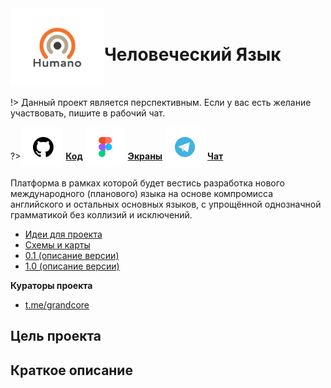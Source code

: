 <div style="display:flex; flex-direction: row;align-items: center;">
<div> <img width="150"  height="auto" src="../../_media/logo-lingohumano.png" alt="Человеческий Язык"></div>
<div>
<h1>Человеческий Язык</h1>
</div>
</div>

!> Данный проект является перспективным. Если у вас есть желание участвовать, пишите в рабочий чат.

?> <span style="vertical-align: -12px">![github](../../_media/icon-github.png ":size=32")</span> [**Код**](https://github.com/grandcore/lingohumano")
<span style="vertical-align: -12px">![figma](../../_media/icon-figma.png ":size=32")</span> [**Экраны**](https://www.figma.com/file/NlikNEJQHliYlxI3MHhiSW/Share?node-id=9473%3A3)
<span style="vertical-align: -12px">![telegram](../../_media/icon-telegram.png ":size=32")</span> [**Чат**](https://t.me/joinchat/FsYnmawRwjAsESKH)

Платформа в рамках которой будет вестись разработка нового международного (планового) языка на основе компромисса английского и остальных основных языков, с упрощённой однозначной грамматикой без коллизий и исключений.

- [Идеи для проекта](ru/3.1-lingohumano/lingohumano-ideas.md)
- [Схемы и карты](ru/3.1-lingohumano/lingohumano-map.drawio ":ignore")
- [0.1 (описание версии)](ru/3.1-lingohumano/lingohumano-v0.1.md)
- [1.0 (описание версии)](ru/3.1-lingohumano/lingohumano-v1.0.md)

**Кураторы проекта**

- [t.me/grandcore](https://t.me/grandcore)

## Цель проекта

## Краткое описание
